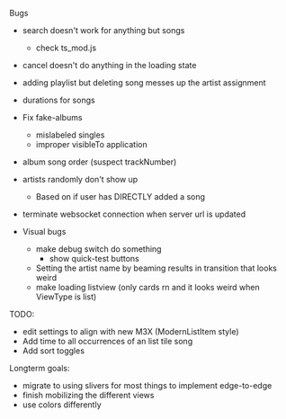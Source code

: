 Bugs
- search doesn't work for anything but songs
  - check ts_mod.js
- cancel doesn't do anything in the loading state
- adding playlist but deleting song messes up the artist assignment
- durations for songs
- Fix fake-albums
  - mislabeled singles
  - improper visibleTo application
- album song order (suspect trackNumber)
- artists randomly don't show up
  - Based on if user has DIRECTLY added a song
- terminate websocket connection when server url is updated


- Visual bugs
  - make debug switch do something
    - show quick-test buttons
  - Setting the artist name by beaming results in transition that looks weird
  - make loading listview (only cards rn and it looks weird when ViewType is list)

TODO:
- edit settings to align with new M3X (ModernListItem style)
- Add time to all occurrences of an list tile song
- Add sort toggles

Longterm goals:
- migrate to using slivers for most things to implement edge-to-edge
- finish mobilizing the different views
- use colors differently